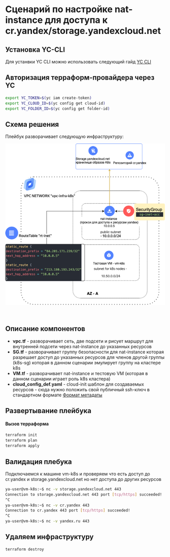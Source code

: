 # Cценарий по настройке nat-instance для доступа к cr.yandex/storage.yandexcloud.net




## Установка YC-CLI
Для устанвки YC CLI можно использовать следующий гайд [YC CLI](https://cloud.yandex.ru/docs/cli/quickstart)


## Авторизация терраформ-провайдера через YC
```bash
export YC_TOKEN=$(yc iam create-token)
export YC_CLOUD_ID=$(yc config get cloud-id)
export YC_FOLDER_ID=$(yc config get folder-id)
```

## Схема решения

Плейбук разворачивает следующую инфраструктуру:

![](./pics/scheme.png)

<br/>

## Описание компонентов
- **vpc.tf** - разворачивает сеть, две подсети и рисует маршрут для внутренней подсети через nat-instance до указанных ресурсов
- **SG.tf** - разворачивает группу безопасности для nat-instance которая разрешает доступ до указанных ресурсов для членов другой группы (k8s-sg) которая в данном сценарии эмулирует группу на кластере k8s
- **VM.tf** - разворачивает nat-instance и тестовую VM (которая в данном сценарии играет роль k8s кластера)
- **cloud_config_def.yaml** - cloud-init шаблон для создаваемых ресурсов - сюда нужно положить свой публичный ssh-ключ в стандартном формате [Формат метадаты](https://cloud.yandex.ru/docs/compute/concepts/vm-metadata#keys-processed-in-public-images)




## Развертывание плейбука
#### Вызов терраформа
```bash
terraform init
terraform plan
terraform apply
```

## Валидация плебука
Подключаемся к машине vm-k8s и проверяем что есть доступ до cr.yandex и storage.yandexcloud.net но нет доступа до других ресурсов
```bash
ya-user@vm-k8s:~$ nc -v storage.yandexcloud.net 443
Connection to storage.yandexcloud.net 443 port [tcp/https] succeeded!
^C
ya-user@vm-k8s:~$ nc -v cr.yandex 443
Connection to cr.yandex 443 port [tcp/https] succeeded!
^C
ya-user@vm-k8s:~$ nc -v yandex.ru 443
```
## Удаляем инфраструктуру
```bash
terraform destroy
```